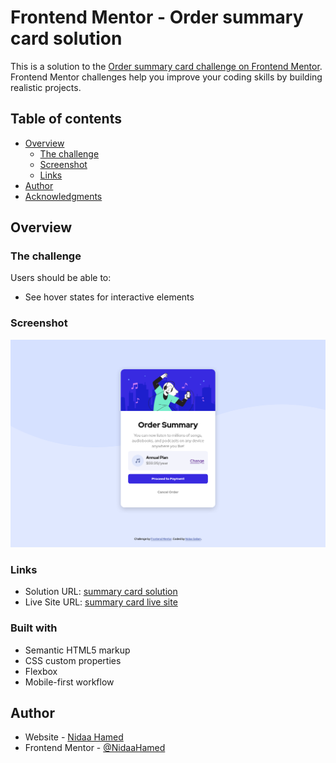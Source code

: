 # Frontend Mentor - Order summary card solution

This is a solution to the [Order summary card challenge on Frontend Mentor](https://www.frontendmentor.io/challenges/order-summary-component-QlPmajDUj). Frontend Mentor challenges help you improve your coding skills by building realistic projects. 

## Table of contents

- [Overview](#overview)
  - [The challenge](#the-challenge)
  - [Screenshot](#screenshot)
  - [Links](#links)
- [Author](#author)
- [Acknowledgments](#acknowledgments)

## Overview

### The challenge

Users should be able to:

- See hover states for interactive elements

### Screenshot

![](./design/screenshot.png)

### Links

- Solution URL: [summary card solution](https://github.com/NidaaHamed/order-summary-component-main)
- Live Site URL: [summary card live site](https://nidaahamed.github.io/order-summary-component-main/index.html)

### Built with

- Semantic HTML5 markup
- CSS custom properties
- Flexbox
- Mobile-first workflow

## Author

- Website - [Nidaa Hamed](https://nidaahamed.github.io/NidaaPortfolio/)
- Frontend Mentor - [@NidaaHamed](https://www.frontendmentor.io/profile/NidaaHamed)
